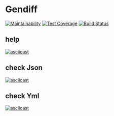 # Gendiff

[![Maintainability](https://api.codeclimate.com/v1/badges/573ec228c56dff127ce7/maintainability)](https://codeclimate.com/github/nzleonid/project-lvl2-s401/maintainability) [![Test Coverage](https://api.codeclimate.com/v1/badges/573ec228c56dff127ce7/test_coverage)](https://codeclimate.com/github/nzleonid/project-lvl2-s401/test_coverage)
[![Build Status](https://travis-ci.org/nzleonid/project-lvl2-s401.svg?branch=master)](https://travis-ci.org/nzleonid/project-lvl2-s401)
## help
[![asciicast](https://asciinema.org/a/JF5Xb6mbyqRStBUx1MQeUefKe.svg)](https://asciinema.org/a/JF5Xb6mbyqRStBUx1MQeUefKe)
## check Json
[![asciicast](https://asciinema.org/a/fEOEugbyjBXxshlJLhhJXrl8s.svg)](https://asciinema.org/a/fEOEugbyjBXxshlJLhhJXrl8s)
## check Yml
[![asciicast](https://asciinema.org/a/jzxrt76STKqCYSQNXkYcJkU89.svg)](https://asciinema.org/a/jzxrt76STKqCYSQNXkYcJkU89)
